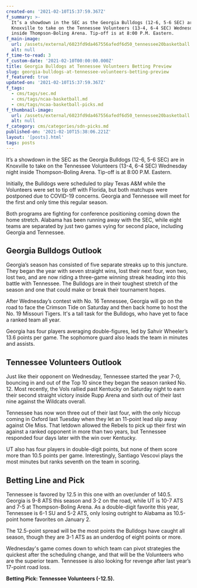 ```yaml
---
created-on: '2021-02-10T15:37:59.367Z'
f_summary: >-
  It’s a showdown in the SEC as the Georgia Bulldogs (12-6, 5-6 SEC) are in
  Knoxville to take on the Tennessee Volunteers (13-4, 6-4 SEC) Wednesday night
  inside Thompson-Boling Arena. Tip-off is at 8:00 P.M. Eastern. 
f_main-image:
  url: /assets/external/6023fd9da467556afedf6d50_tennessee20basketball.jpg
  alt: null
f_time-to-read: 3
f_custom-date: '2021-02-10T00:00:00.000Z'
title: Georgia Bulldogs at Tennessee Volunteers Betting Preview
slug: georgia-bulldogs-at-tennessee-volunteers-betting-preview
f_featured: true
updated-on: '2021-02-10T15:37:59.367Z'
f_tags:
  - cms/tags/sec.md
  - cms/tags/ncaa-basketball.md
  - cms/tags/ncaa-basketball-picks.md
f_thumbnail-image:
  url: /assets/external/6023fd9da467556afedf6d50_tennessee20basketball.jpg
  alt: null
f_category: cms/categories/sdn-picks.md
published-on: '2021-02-10T15:38:06.221Z'
layout: '[posts].html'
tags: posts
---
```


It’s a showdown in the SEC as the Georgia Bulldogs (12-6, 5-6 SEC) are in Knoxville to take on the Tennessee Volunteers (13-4, 6-4 SEC) Wednesday night inside Thompson-Boling Arena. Tip-off is at 8:00 P.M. Eastern.

Initially, the Bulldogs were scheduled to play Texas A&M while the Volunteers were set to tip off with Florida, but both matchups were postponed due to COVID-19 concerns. Georgia and Tennessee will meet for the first and only time this regular season.

Both programs are fighting for conference positioning coming down the home stretch. Alabama has been running away with the SEC, while eight teams are separated by just two games vying for second place, including Georgia and Tennessee.

Georgia Bulldogs Outlook
------------------------

Georgia’s season has consisted of five separate streaks up to this juncture. They began the year with seven straight wins, lost their next four, won two, lost two, and are now riding a three-game winning streak heading into this battle with Tennessee. The Bulldogs are in their toughest stretch of the season and one that could make or break their tournament hopes.

After Wednesday’s contest with No. 16 Tennessee, Georgia will go on the road to face the Crimson Tide on Saturday and then back home to host the No. 19 Missouri Tigers. It's a tall task for the Bulldogs, who have yet to face a ranked team all year.

Georgia has four players averaging double-figures, led by Sahvir Wheeler’s 13.6 points per game. The sophomore guard also leads the team in minutes and assists.

Tennessee Volunteers Outlook
----------------------------

Just like their opponent on Wednesday, Tennessee started the year 7-0, bouncing in and out of the Top 10 since they began the season ranked No. 12. Most recently, the Vols rallied past Kentucky on Saturday night to earn their second straight victory inside Rupp Arena and sixth out of their last nine against the Wildcats overall.

Tennessee has now won three out of their last four, with the only hiccup coming in Oxford last Tuesday when they let an 11-point lead slip away against Ole Miss. That letdown allowed the Rebels to pick up their first win against a ranked opponent in more than two years, but Tennessee responded four days later with the win over Kentucky.

UT also has four players in double-digit points, but none of them score more than 10.5 points per game. Interestingly, Santiago Vescovi plays the most minutes but ranks seventh on the team in scoring.

Betting Line and Pick
---------------------

Tennessee is favored by 12.5 in this one with an over/under of 140.5. Georgia is 9-8 ATS this season and 3-2 on the road, while UT is 10-7 ATS and 7-5 at Thompson-Boling Arena. As a double-digit favorite this year, Tennessee is 6-1 SU and 5-2 ATS, only losing outright to Alabama as 10.5-point home favorites on January 2.

The 12.5-point spread will be the most points the Bulldogs have caught all season, though they are 3-1 ATS as an underdog of eight points or more.

Wednesday's game comes down to which team can pivot strategies the quickest after the scheduling change, and that will be the Volunteers who are the superior team. Tennessee is also looking for revenge after last year’s 17-point road loss.

**Betting Pick: Tennessee Volunteers (-12.5).**

‍
